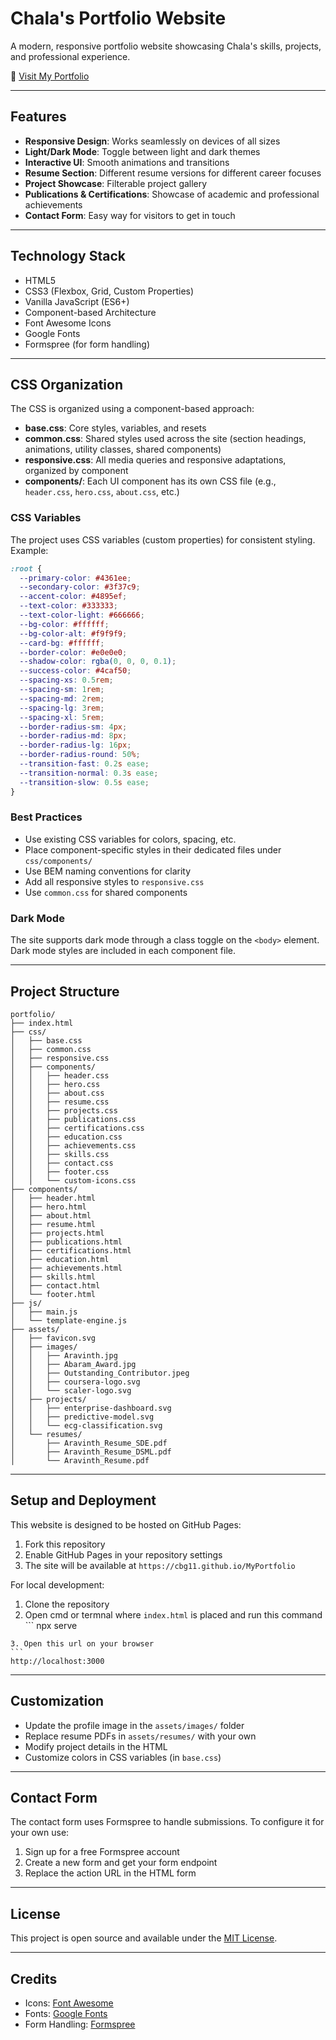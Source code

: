 # Chala's Portfolio Website

A modern, responsive portfolio website showcasing Chala's skills, projects, and professional experience.

🔗 [Visit My Portfolio](https://cbg11.github.io/MyPortfolio/)

---

## Features

- **Responsive Design**: Works seamlessly on devices of all sizes
- **Light/Dark Mode**: Toggle between light and dark themes
- **Interactive UI**: Smooth animations and transitions
- **Resume Section**: Different resume versions for different career focuses
- **Project Showcase**: Filterable project gallery
- **Publications & Certifications**: Showcase of academic and professional achievements
- **Contact Form**: Easy way for visitors to get in touch

---

## Technology Stack

- HTML5
- CSS3 (Flexbox, Grid, Custom Properties)
- Vanilla JavaScript (ES6+)
- Component-based Architecture
- Font Awesome Icons
- Google Fonts
- Formspree (for form handling)

---

## CSS Organization

The CSS is organized using a component-based approach:

- **base.css**: Core styles, variables, and resets
- **common.css**: Shared styles used across the site (section headings, animations, utility classes, shared components)
- **responsive.css**: All media queries and responsive adaptations, organized by component
- **components/**: Each UI component has its own CSS file (e.g., `header.css`, `hero.css`, `about.css`, etc.)

### CSS Variables

The project uses CSS variables (custom properties) for consistent styling. Example:

```css
:root {
  --primary-color: #4361ee;
  --secondary-color: #3f37c9;
  --accent-color: #4895ef;
  --text-color: #333333;
  --text-color-light: #666666;
  --bg-color: #ffffff;
  --bg-color-alt: #f9f9f9;
  --card-bg: #ffffff;
  --border-color: #e0e0e0;
  --shadow-color: rgba(0, 0, 0, 0.1);
  --success-color: #4caf50;
  --spacing-xs: 0.5rem;
  --spacing-sm: 1rem;
  --spacing-md: 2rem;
  --spacing-lg: 3rem;
  --spacing-xl: 5rem;
  --border-radius-sm: 4px;
  --border-radius-md: 8px;
  --border-radius-lg: 16px;
  --border-radius-round: 50%;
  --transition-fast: 0.2s ease;
  --transition-normal: 0.3s ease;
  --transition-slow: 0.5s ease;
}
```

### Best Practices

- Use existing CSS variables for colors, spacing, etc.
- Place component-specific styles in their dedicated files under `css/components/`
- Use BEM naming conventions for clarity
- Add all responsive styles to `responsive.css`
- Use `common.css` for shared components

### Dark Mode

The site supports dark mode through a class toggle on the `<body>` element. Dark mode styles are included in each component file.

---

## Project Structure

```
portfolio/
├── index.html
├── css/
│   ├── base.css
│   ├── common.css
│   ├── responsive.css
│   ├── components/
│   │   ├── header.css
│   │   ├── hero.css
│   │   ├── about.css
│   │   ├── resume.css
│   │   ├── projects.css
│   │   ├── publications.css
│   │   ├── certifications.css
│   │   ├── education.css
│   │   ├── achievements.css
│   │   ├── skills.css
│   │   ├── contact.css
│   │   ├── footer.css
│   │   └── custom-icons.css
├── components/
│   ├── header.html
│   ├── hero.html
│   ├── about.html
│   ├── resume.html
│   ├── projects.html
│   ├── publications.html
│   ├── certifications.html
│   ├── education.html
│   ├── achievements.html
│   ├── skills.html
│   ├── contact.html
│   └── footer.html
├── js/
│   ├── main.js
│   └── template-engine.js
├── assets/
│   ├── favicon.svg
│   ├── images/
│   │   ├── Aravinth.jpg
│   │   ├── Abaram_Award.jpg
│   │   ├── Outstanding_Contributor.jpeg
│   │   ├── coursera-logo.svg
│   │   └── scaler-logo.svg
│   ├── projects/
│   │   ├── enterprise-dashboard.svg
│   │   ├── predictive-model.svg
│   │   └── ecg-classification.svg
│   └── resumes/
│       ├── Aravinth_Resume_SDE.pdf
│       ├── Aravinth_Resume_DSML.pdf
│       └── Aravinth_Resume.pdf
```

---

## Setup and Deployment

This website is designed to be hosted on GitHub Pages:

1. Fork this repository
2. Enable GitHub Pages in your repository settings
3. The site will be available at `https://cbg11.github.io/MyPortfolio`

For local development:

1. Clone the repository
2. Open cmd or termnal where `index.html` is placed and run this command ```
   npx serve

````
3. Open this url on your browser
```
http://localhost:3000
````

---

## Customization

- Update the profile image in the `assets/images/` folder
- Replace resume PDFs in `assets/resumes/` with your own
- Modify project details in the HTML
- Customize colors in CSS variables (in `base.css`)

---

## Contact Form

The contact form uses Formspree to handle submissions. To configure it for your own use:

1. Sign up for a free Formspree account
2. Create a new form and get your form endpoint
3. Replace the action URL in the HTML form

---

## License

This project is open source and available under the [MIT License](LICENSE).

---

## Credits

- Icons: [Font Awesome](https://fontawesome.com/)
- Fonts: [Google Fonts](https://fonts.google.com/)
- Form Handling: [Formspree](https://formspree.io/)
